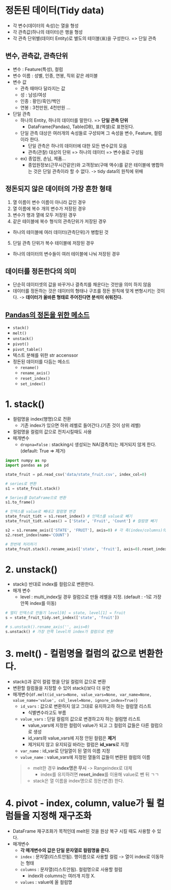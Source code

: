 # 정돈된 데이터(Tidy data)
- 각 변수(데이터의 속성)는 열을 형성
- 각 관측값(하나의 데이터)은 행을 형성
- 각 관측 단위별(데이터 Entity)로 별도의 테이블(표)을 구성한다. => 단일 관측

## 변수, 관측값, 관측단위
- 변수 : Feature(특성), 컬럼
- 변수 이름 : 성별, 인종, 연봉, 직위 같은 레이블
- 변수 값
  - 관측 때마다 달라지는 값
  - 성 : 남성/여성
  - 인종 : 황인/흑인/백인
  - 연봉 : 3천만원, 4천만원 ...
- 단일 관측
  - 하나의 Entity, 하나의 데이터를 말한다. => **단일 관측 단위**
    - DataFrame(Pandas), Table(DB), 표(엑셀)로 표현된다.
  - 단일 관측 대상은 여러개의 속성들로 구성되며 그 속성을 변수, Feature, 컬럼이라 한다.
    - 단일 관측은 하나의 데이터에 대한 모든 변수값의 모음
    - 관측(관찰) 대상의 단위 => 하나의 데이터 => 변수들로 구성됨
  - ex) 종업원, 손님, 제품...
    - 종업원정보(근무시간같은)와 고객정보(구매 액수)를 같은 테이블에 병합하는 것은 단일 관측이라 할 수 없다. -> tidy data의 원칙에 위배
## 정돈되지 않은 데이터의 가장 흔한 형태
1. 열 이름이 변수 이름이 아니라 값인 경우
2. 열 이름에 복수 개의 변수가 저장된 경우
3. 변수가 행과 열에 모두 저장된 경우
4. 같은 테이블에 복수 형식의 관측단위가 저장된 경우
  - 하나의 테이블에 여러 데이터(관측단위)가 병합된 것
5. 단일 관측 단위가 복수 테이블에 저장된 경우
  - 하나의 데이터의 변수들이 여러 테이블에 나눠 저장된 경우

## 데이터를 정돈한다의 의미
- 단순히 데이터셋의 값을 바꾸거나 결측치를 채운다는 것만을 의미 하지 않음
- 데이터를 정돈하는 것은 데이터의 형태나 구조를 정돈 원칙에 맞게 변형시키는 것이다. -> **데이터가 올바른 형태로 주어진다면 분석이 쉬워진다.**

##  [Pandas의 정돈을 위한 메소드](https://pandas.pydata.org/pandas-docs/stable/user_guide/reshaping.html)
- `stack()`
- `melt()`
- `unstack()`
- `pivot()`
- `pivot_table()`
- 텍스트 분해를 위한 str accenssor
- 정돈된 데이터를 다듬는 메소드
  - `rename()`
  - `rename_axis()`
  - `reset_index()`
  - `set_index()`

# 1. stack()
- 컬럼명을 index(행명)으로 전환
  - 기존 index가 있으면 하위 레벨로 들어간다.(기존 것이 상위 레벨)
- 컬럼명을 컬럼의 값으로 전치시킬때도 사용
- 매개변수
  - `dropna=False` : stacking시 생성되는 NA(결측치)는 제거되지 않게 한다.(default: True => 제거)
```python
import numpy as np
import pandas as pd

state_fruit = pd.read_csv('data/state_fruit.csv', index_col=0)

# series로 변환
s1 = state_fruit.stack()

# Series를 DataFrame으로 변환
s1.to_frame()

# 인덱스를 value로 빼내고 컬럼명 변경
state_fruit_tidt = s1.reset_index() # 인덱스를 value로 빼기
state_fruit_tidt.values() = ['State', 'Fruit', 'Count'] # 컬럼명 빼기

s2 = s1.rename_axis(['STATE', 'FRUIT'], axis=0) # 각 축(index/columns)의 이름.
s2.reset_index(name='COUNT')

# 한번에 처리하기
state_fruit.stack().rename_axis(['state', 'fruit'], axis=0).reset_index(name='count')
```
# 2. unstack()
- stack() 반대로 index를 컬럼으로 변환한다.
- 매개 변수
  - level : multi_index일 경우 컬럼으로 만들 레벨을 지정. (default : -1로 가장 안쪽 index를 이동)
```python
# 멀티 인덱스로 만들기 level[0] = state, level[1] = fruit
s = state_fruit_tidy.set_index(['state', 'fruit'])

# s.unstack().rename_axis('', axis=0)
s.unstack() # 가장 안쪽 level의 index가 컬럼으로 변환
```

# 3. melt() - 컬럼명을 컬럼의 값으로 변환한다.
- stack()과 같이 컬럼 명을 단일 컬럼의 값으로 변환
- 변환할 컬럼들을 지정할 수 있어 stack()보다 더 유연
- 매개변수(`df.melt(id_vars=None, value_vars=None, var_name=None, value_name='value', col_level=None, ignore_index=True)`)
  - `id_vars` : 값으로 변환하지 않고 그대로 유지하고하 하는 컬럼열 리스트
    - 식별변수라고도 부름
  - `value_vars` : 단일 컬럼의 값으로 변경하고자 하는 컬럼명 리스트
    -  value_vars에 지정한 컬럼이 value가 되고 그 컬럼의 값들은 다른 컬럼으로 생성
    -  id_vars와 value_vars에 지정 안된 컬럼은 **제거**
    -  제거되지 않고 유지되길 바라는 컬럼은 **id_vars**로 지정
  - `var_name` : id_var로 단일열이 된 열의 이름 지정
  - `value_name` : value_vars에 지정된 열들의 값들이 변환된 컬럼의 이름
  > - melt한 경우 **index명은 무시** -> Rangeindex로 대체
  >     - index를 유지하려면 **reset_index**를 이용해 value로 뺀 뒤 ㄱㄱ
  > - stack은 열 이름을 index명으로 정돈(변경) 한다.

# 4. pivot - index, column, value가 될 컬럼들을 지정해 재구조화
- DataFrame 재구조화가 목적인데 melt된 것을 원상 복구 시킬 때도 사용할 수 있다.
- 매개변수
  - **각 매개변수의 값은 단일 문자열로 컬럼명을 준다.**
  - `index` : 문자열(리스트안됨). 행이름으로 사용할 컬럼 -> 열이 index로 이동하는 형태
  - `columns` : 문자열(리스트안됨). 컬럼명으로 사용할 컬럼
    - index와 columns는 여러개 지정 X.
  - `values` : value에 올 컬럼명
